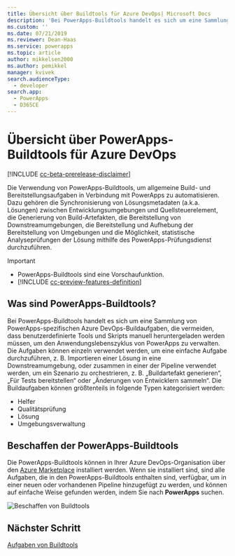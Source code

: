 ```yaml
---
title: Übersicht über Buildtools für Azure DevOps| Microsoft Docs
description: 'Bei PowerApps-Buildtools handelt es sich um eine Sammlung von PowerApps-spezifischen Azure DevOps-Buildaufgaben, die vermeiden, dass Skripts manuell heruntergeladen werden müssen, um die Entwicklung von PowerApps zu verwalten.'
ms.custom: ''
ms.date: 07/21/2019
ms.reviewer: Dean-Haas
ms.service: powerapps
ms.topic: article
author: mikkelsen2000
ms.author: pemikkel
manager: kvivek
search.audienceType:
  - developer
search.app:
  - PowerApps
  - D365CE
---
```


# <a name="powerapps-build-tools-for-azure-devops-overview"></a>Übersicht über PowerApps-Buildtools für Azure DevOps


[!INCLUDE [cc-beta-prerelease-disclaimer](../../includes/cc-beta-prerelease-disclaimer.md)]

Die Verwendung von PowerApps-Buildtools, um allgemeine Build- und Bereitstellungsaufgaben in Verbindung mit PowerApps zu automatisieren. Dazu gehören die Synchronisierung von Lösungsmetadaten (a.k.a. Lösungen) zwischen Entwicklungsumgebungen und Quellsteuerelement, die Generierung von Build-Artefakten, die Bereitstellung von Downstreamumgebungen, die Bereitstellung und Aufhebung der Bereitstellung von Umgebungen und die Möglichkeit, statistische Analyseprüfungen der Lösung mithilfe des PowerApps-Prüfungsdienst durchzuführen.

> [!IMPORTANT]
>
> - PowerApps-Buildtools sind eine Vorschaufunktion.
> - [!INCLUDE [cc-preview-features-definition](../../includes/cc-preview-features-definition.md)]

  
## <a name="what-are-powerapps-build-tools"></a>Was sind PowerApps-Buildtools?

Bei PowerApps-Buildtools handelt es sich um eine Sammlung von PowerApps-spezifischen Azure DevOps-Buildaufgaben, die vermeiden, dass benutzerdefinierte Tools und Skripts manuell heruntergeladen werden müssen, um den Anwendungslebenszyklus von PowerApps zu verwalten. Die Aufgaben können einzeln verwendet werden, um eine einfache Aufgabe durchzuführen, z. B. Importieren einer Lösung in eine Downstreamumgebung, oder zusammen in einer der Pipeline verwendet werden, um ein Szenario zu orchestrieren, z. B. „Buildartefakt generieren“, „Für Tests bereitstellen“ oder „Änderungen von Entwicklern sammeln“. Die Buildaufgaben können größtenteils in folgende Typen kategorisiert werden:

- Helfer 
- Qualitätsprüfung 
- Lösung 
- Umgebungsverwaltung 

## <a name="get-the-powerapps-build-tools"></a>Beschaffen der PowerApps-Buildtools 
Die PowerApps-Buildtools können in Ihrer Azure DevOps-Organisation über den [Azure Marketplace](https://marketplace.visualstudio.com/items?itemName=microsoft-IsvExpTools.PowerApps-BuildTools) installiert werden. Wenn sie installiert sind, sind alle Aufgaben, die in den PowerApps-Buildtools enthalten sind, verfügbar, um in einer neuen oder vorhandenen Pipeline hinzugefügt zu werden, und können auf einfache Weise gefunden werden, indem Sie nach **PowerApps** suchen.

![Beschaffen von Buildtools](media/build-tools-download.png)
 
## <a name="next-step"></a>Nächster Schritt

[Aufgaben von Buildtools](build-tools-tasks.md)
